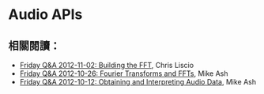 Audio APIs
==========

相關閱讀：
---------

- [Friday Q&A 2012-11-02: Building the FFT](https://mikeash.com/pyblog/friday-qa-2012-11-02-building-the-fft.html), Chris Liscio
- [Friday Q&A 2012-10-26: Fourier Transforms and FFTs](https://mikeash.com/pyblog/friday-qa-2012-10-26-fourier-transforms-and-ffts.html), Mike Ash
- [Friday Q&A 2012-10-12: Obtaining and Interpreting Audio Data](https://mikeash.com/pyblog/friday-qa-2012-10-12-obtaining-and-interpreting-audio-data.html), Mike Ash

